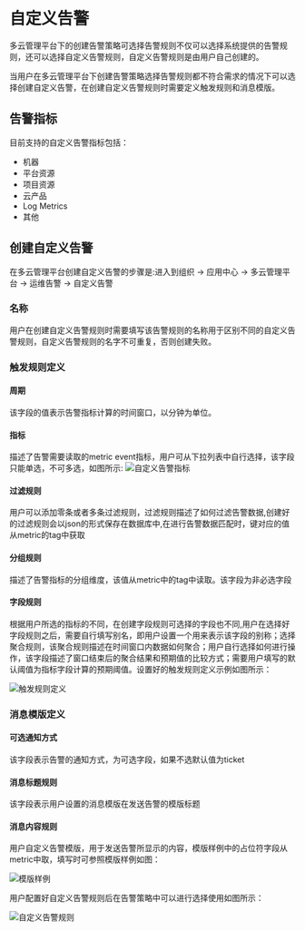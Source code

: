 # 自定义告警

多云管理平台下的创建告警策略可选择告警规则不仅可以选择系统提供的告警规则，还可以选择自定义告警规则，自定义告警规则是由用户自己创建的。

当用户在多云管理平台下创建告警策略选择告警规则都不符合需求的情况下可以选择创建自定义告警，在创建自定义告警规则时需要定义触发规则和消息模版。

## 告警指标
目前支持的自定义告警指标包括：
- 机器
- 平台资源
- 项目资源
- 云产品
- Log Metrics
- 其他

## 创建自定义告警
在多云管理平台创建自定义告警的步骤是:进入到组织 -> 应用中心 -> 多云管理平台 -> 运维告警 -> 自定义告警

### 名称
用户在创建自定义告警规则时需要填写该告警规则的名称用于区别不同的自定义告警规则，自定义告警规则的名字不可重复，否则创建失败。

### 触发规则定义

#### 周期
该字段的值表示告警指标计算的时间窗口，以分钟为单位。

#### 指标
描述了告警需要读取的metric event指标，用户可从下拉列表中自行选择，该字段只能单选，不可多选，如图所示:
![自定义告警指标](http://terminus-paas.oss-cn-hangzhou.aliyuncs.com/paas-doc/2021/08/03/db33571e-bec1-4a55-ab5c-3a2e53ba7fd0.png)

#### 过滤规则
用户可以添加零条或者多条过滤规则，过滤规则描述了如何过滤告警数据,创建好的过滤规则会以json的形式保存在数据库中,在进行告警数据匹配时，键对应的值从metric的tag中获取

#### 分组规则
描述了告警指标的分组维度，该值从metric中的tag中读取。该字段为非必选字段

#### 字段规则
根据用户所选的指标的不同，在创建字段规则可选择的字段也不同,用户在选择好字段规则之后，需要自行填写别名，即用户设置一个用来表示该字段的别称；选择聚合规则，该聚合规则描述在时间窗口内数据如何聚合；用户自行选择如何进行操作，该字段描述了窗口结束后的聚合结果和预期值的比较方式；需要用户填写的默认阈值为指标字段计算的预期阈值。设置好的触发规则定义示例如图所示：

![触发规则定义](http://terminus-paas.oss-cn-hangzhou.aliyuncs.com/paas-doc/2021/08/03/736849fe-247a-4463-9c6d-8f31437b9a02.png)

### 消息模版定义

#### 可选通知方式
该字段表示告警的通知方式，为可选字段，如果不选默认值为ticket

#### 消息标题规则
该字段表示用户设置的消息模版在发送告警的模版标题

#### 消息内容规则
用户自定义告警模版，用于发送告警所显示的内容，模版样例中的占位符字段从metric中取，填写时可参照模版样例如图：

![模版样例](http://terminus-paas.oss-cn-hangzhou.aliyuncs.com/paas-doc/2021/08/03/224a7322-d050-4772-8f7a-d4e1d2b43522.png)

用户配置好自定义告警规则后在告警策略中可以进行选择使用如图所示：

![自定义告警规则](http://terminus-paas.oss-cn-hangzhou.aliyuncs.com/paas-doc/2021/08/03/d3c1c1e5-cb25-4b37-8eb4-338ed24feba2.png)

